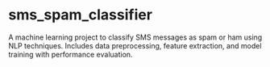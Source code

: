 # sms_spam_classifier
A machine learning project to classify SMS messages as spam or ham using NLP techniques. Includes data preprocessing, feature extraction, and model training with performance evaluation.
